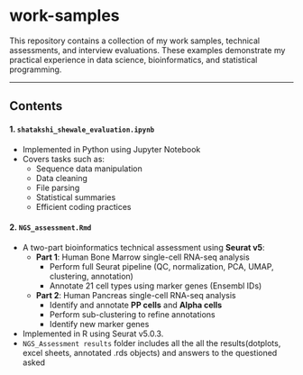 # work-samples
This repository contains a collection of my work samples, technical assessments, and interview evaluations. These examples demonstrate my practical experience in data science, bioinformatics, and statistical programming.

---

## Contents

#### 1. `shatakshi_shewale_evaluation.ipynb`

- Implemented in Python using Jupyter Notebook
- Covers tasks such as:
  - Sequence data manipulation
  - Data cleaning
  - File parsing
  - Statistical summaries
  - Efficient coding practices


#### 2. `NGS_assessment.Rmd`

- A two-part bioinformatics technical assessment using **Seurat v5**:
  - **Part 1**: Human Bone Marrow single-cell RNA-seq analysis
    - Perform full Seurat pipeline (QC, normalization, PCA, UMAP, clustering, annotation)
    - Annotate 21 cell types using marker genes (Ensembl IDs)
  - **Part 2**: Human Pancreas single-cell RNA-seq analysis
    - Identify and annotate **PP cells** and **Alpha cells**
    - Perform sub-clustering to refine annotations
    - Identify new marker genes
- Implemented in R using Seurat v5.0.3.
- `NGS_Assessment results` folder includes all the all the results(dotplots, excel sheets, annotated .rds objects) and answers to the questioned asked
